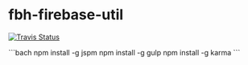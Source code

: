fbh-firebase-util
=================================
<p align="left">
<a href="https://travis-ci.org/djindjic/fbh-firebase-util">
  <img alt="Travis Status" src="http://img.shields.io/travis/djindjic/fbh-firebase-util/master.svg?style=flat&amp;label=travis">
</a>
</p>
```bach
npm install -g jspm
npm install -g gulp
npm install -g karma
```
